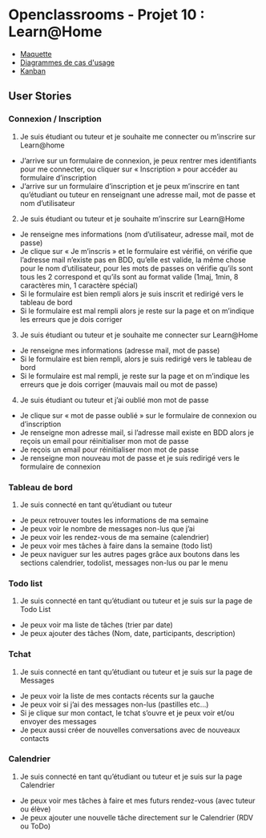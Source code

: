 # Openclassrooms - Projet 10 : Learn@Home

-   [Maquette](https://www.figma.com/file/HSalmufThELKErfAZrw35N/Learn%40Home?type=design&node-id=0%3A1&t=M8t2obJkDaZ1dWxx-1)
-   [Diagrammes de cas d'usage](https://github.com/floriansimunek/OC-P10/blob/master/Diagrammes%20de%20cas%20d%E2%80%99usage.pdf)
-   [Kanban](https://github.com/users/floriansimunek/projects/4)

## User Stories

### Connexion / Inscription

1. Je suis étudiant ou tuteur et je souhaite me connecter ou m’inscrire sur Learn@home

-   J’arrive sur un formulaire de connexion, je peux rentrer mes identifiants pour me connecter, ou cliquer sur « Inscription » pour accéder au formulaire d’inscription
-   J’arrive sur un formulaire d’inscription et je peux m’inscrire en tant qu’étudiant ou tuteur en renseignant une adresse mail, mot de passe et nom d’utilisateur

2. Je suis étudiant ou tuteur et je souhaite m’inscrire sur Learn@Home

-   Je renseigne mes informations (nom d’utilisateur, adresse mail, mot de passe)
-   Je clique sur « Je m’inscris » et le formulaire est vérifié, on vérifie que l’adresse mail n’existe pas en BDD, qu’elle est valide, la même chose pour le nom d’utilisateur, pour les mots de passes on vérifie qu’ils sont tous les 2 correspond et qu’ils sont au format valide (1maj, 1min, 8 caractères min, 1 caractère spécial)
-   Si le formulaire est bien rempli alors je suis inscrit et redirigé vers le tableau de bord
-   Si le formulaire est mal rempli alors je reste sur la page et on m’indique les erreurs que je dois corriger

3. Je suis étudiant ou tuteur et je souhaite me connecter sur Learn@Home

-   Je renseigne mes informations (adresse mail, mot de passe)
-   Si le formulaire est bien rempli, alors je suis redirigé vers le tableau de bord
-   Si le formulaire est mal rempli, je reste sur la page et on m’indique les erreurs que je dois corriger (mauvais mail ou mot de passe)

4. Je suis étudiant ou tuteur et j’ai oublié mon mot de passe

-   Je clique sur « mot de passe oublié » sur le formulaire de connexion ou d’inscription
-   Je renseigne mon adresse mail, si l’adresse mail existe en BDD alors je reçois un email pour réinitialiser mon mot de passe
-   Je reçois un email pour réinitialiser mon mot de passe
-   Je renseigne mon nouveau mot de passe et je suis redirigé vers le formulaire de connexion

### Tableau de bord

1. Je suis connecté en tant qu’étudiant ou tuteur

-   Je peux retrouver toutes les informations de ma semaine
-   Je peux voir le nombre de messages non-lus que j’ai
-   Je peux voir les rendez-vous de ma semaine (calendrier)
-   Je peux voir mes tâches à faire dans la semaine (todo list)
-   Je peux naviguer sur les autres pages grâce aux boutons dans les sections calendrier, todolist, messages non-lus ou par le menu

### Todo list

1. Je suis connecté en tant qu’étudiant ou tuteur et je suis sur la page de Todo List

-   Je peux voir ma liste de tâches (trier par date)
-   Je peux ajouter des tâches (Nom, date, participants, description)

### Tchat

1. Je suis connecté en tant qu’étudiant ou tuteur et je suis sur la page de Messages

-   Je peux voir la liste de mes contacts récents sur la gauche
-   Je peux voir si j’ai des messages non-lus (pastilles etc...)
-   Si je clique sur mon contact, le tchat s’ouvre et je peux voir et/ou envoyer des messages
-   Je peux aussi créer de nouvelles conversations avec de nouveaux contacts

### Calendrier

1. Je suis connecté en tant qu’étudiant ou tuteur et je suis sur la page Calendrier

-   Je peux voir mes tâches à faire et mes futurs rendez-vous (avec tuteur ou élève)
-   Je peux ajouter une nouvelle tâche directement sur le Calendrier (RDV ou ToDo)
